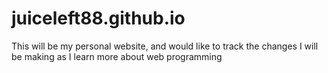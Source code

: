 # juiceleft88.github.io
This will be my personal website, and would like to track the changes I will be making as I learn more about web programming
